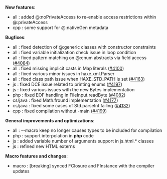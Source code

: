 __New features__:

* all : added @:noPrivateAccess to re-enable access restrictions within @:privateAccess
* cpp : some support for @:nativeGen metadata

__Bugfixes__:

* all : fixed detection of @:generic classes with constructor constraints
* all : fixed variable initialization check issue in loop condition
* all : fixed pattern matching on @:enum abstracts via field access ([#4084](https://github.com/HaxeFoundation/haxe/issues/4084))
* all : fixed missing implicit casts in Map literals ([#4100](https://github.com/HaxeFoundation/haxe/issues/4100))
* all : fixed various minor issues in haxe.xml.Parser
* all : fixed class path issue when HAXE_STD_PATH is set ([#4163](https://github.com/HaxeFoundation/haxe/issues/4163))
* js : fixed DCE issue related to printing enums ([#4197](https://github.com/HaxeFoundation/haxe/issues/4197))
* js : fixed various issues with the new Bytes implementation
* php : fixed EOF handling in FileInput.readByte ([#4082](https://github.com/HaxeFoundation/haxe/issues/4082))
* cs/java : fixed Math.fround implementation ([#4177](https://github.com/HaxeFoundation/haxe/issues/4177))
* cs/java : fixed some cases of Std.parseInt failing ([#4132](https://github.com/HaxeFoundation/haxe/issues/4132))
* cpp : fixed compilation without -main ([#4199](https://github.com/HaxeFoundation/haxe/issues/4199))

__General improvements and optimizations__:

* all : --macro keep no longer causes types to be included for compilation
* php : support interpolation in __php__ code
* js : added variable number of arguments support in js.html.* classes
* js : refined new HTML externs

__Macro features and changes__:

* macro : [breaking] synced FClosure and FInstance with the compiler updates
